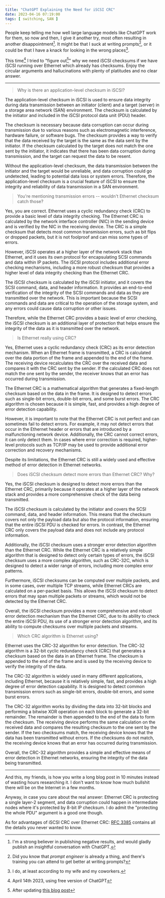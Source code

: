 ```yaml
---
title: "ChatGPT Explaining the Need for iSCSI CRC"
date: 2023-04-16 07:19:00
tags: [ switching, SAN ]
---
```

People keep telling me how well large language models like ChatGPT work for them, so now and then, I give it another try, most often resulting in another disappointment[^NR]. It might be that I suck at writing prompts[^PE], or it could be that I have a knack for looking in the wrong places[^ID].

[^NR]: I'm a strong believer in publishing negative results, and would gladly publish an insightful conversation with ChatGPT.

[^PE]: Did you know that _prompt engineer_ is already a thing, and there's training you can attend to get better at writing prompts?

[^ID]: I do, at least according to my wife and my coworkers.

This time[^TT] I tried to "figure out[^BP]" why we need iSCSI checksums if we have iSCSI running over Ethernet which already has checksums. Enjoy the circular arguments and hallucinations with plenty of platitudes and no clear answer.

[^TT]: April 14th 2023, using free version of ChatGPT

[^BP]: After updating [this blog post](/2013/03/does-dedicated-iscsi-infrastructure.html)
<!--more-->
---

> Why is there an application-level checksum in iSCSI?

The application-level checksum in iSCSI is used to ensure data integrity during data transmission between an initiator (client) and a target (server) in a storage area network (SAN) environment. The checksum is calculated by the initiator and included in the iSCSI protocol data unit (PDU) header.

The checksum is necessary because data corruption can occur during transmission due to various reasons such as electromagnetic interference, hardware failure, or software bugs. The checksum provides a way to verify that the data received by the target is the same as the data sent by the initiator. If the checksum calculated by the target does not match the one sent by the initiator, it indicates that there has been data corruption during transmission, and the target can request the data to be resent.

Without the application-level checksum, the data transmission between the initiator and the target would be unreliable, and data corruption could go undetected, leading to potential data loss or system errors. Therefore, the application-level checksum is a crucial feature of iSCSI to ensure the integrity and reliability of data transmission in a SAN environment.

> You're mentioning transmission errors -- wouldn't Ethernet checksum catch those?

Yes, you are correct. Ethernet uses a cyclic redundancy check (CRC) to provide a basic level of data integrity checking. The Ethernet CRC is calculated by the network interface controller (NIC) in the sending device and is verified by the NIC in the receiving device. The CRC is a simple checksum that detects most common transmission errors, such as bit flips or dropped packets, but it is not foolproof and can miss some types of errors.

However, iSCSI operates at a higher layer of the network stack than Ethernet, and it uses its own protocol for encapsulating SCSI commands and data within IP packets. The iSCSI protocol includes additional error checking mechanisms, including a more robust checksum that provides a higher level of data integrity checking than the Ethernet CRC.

The iSCSI checksum is calculated by the iSCSI initiator, and it covers the SCSI command, data, and header information. It provides an end-to-end verification of the integrity of the SCSI commands and data as they are transmitted over the network. This is important because the SCSI commands and data are critical to the operation of the storage system, and any errors could cause data corruption or other issues.

Therefore, while the Ethernet CRC provides a basic level of error checking, the iSCSI checksum is an additional layer of protection that helps ensure the integrity of the data as it is transmitted over the network.

> Is Ethernet really using CRC?

Yes, Ethernet uses a cyclic redundancy check (CRC) as its error detection mechanism. When an Ethernet frame is transmitted, a CRC is calculated over the data portion of the frame and appended to the end of the frame. The receiving device recalculates the CRC over the received data and compares it with the CRC sent by the sender. If the calculated CRC does not match the one sent by the sender, the receiver knows that an error has occurred during transmission.

The Ethernet CRC is a mathematical algorithm that generates a fixed-length checksum based on the data in the frame. It is designed to detect errors such as single-bit errors, double-bit errors, and some burst errors. The CRC algorithm is chosen because it is simple, fast, and provides a high degree of error detection capability.

However, it is important to note that the Ethernet CRC is not perfect and can sometimes fail to detect errors. For example, it may not detect errors that occur in the Ethernet header or errors that are introduced by a malfunctioning network device. Additionally, the CRC cannot correct errors, it can only detect them. In cases where error correction is required, higher-level protocols such as TCP/IP may be used to provide additional error correction and recovery mechanisms.

Despite its limitations, the Ethernet CRC is still a widely used and effective method of error detection in Ethernet networks.

> Does iSCSI checksum detect more errors than Ethernet CRC? Why?

Yes, the iSCSI checksum is designed to detect more errors than the Ethernet CRC, primarily because it operates at a higher layer of the network stack and provides a more comprehensive check of the data being transmitted.

The iSCSI checksum is calculated by the initiator and covers the SCSI command, data, and header information. This means that the checksum covers not only the payload data but also the protocol information, ensuring that the entire iSCSI PDU is checked for errors. In contrast, the Ethernet CRC only covers the payload data and does not include any protocol information.

Additionally, the iSCSI checksum uses a stronger error detection algorithm than the Ethernet CRC. While the Ethernet CRC is a relatively simple algorithm that is designed to detect only certain types of errors, the iSCSI checksum uses a more complex algorithm, such as CRC-32C, which is designed to detect a wider range of errors, including more complex error patterns.

Furthermore, iSCSI checksums can be computed over multiple packets, and in some cases, over multiple TCP streams, while Ethernet CRCs are calculated on a per-packet basis. This allows the iSCSI checksum to detect errors that may span multiple packets or streams, which would not be detected by the Ethernet CRC.

Overall, the iSCSI checksum provides a more comprehensive and robust error detection mechanism than the Ethernet CRC, due to its ability to check the entire iSCSI PDU, its use of a stronger error detection algorithm, and its ability to compute checksums over multiple packets and streams.

> Which CRC algorithm is Ethernet using?

Ethernet uses the CRC-32 algorithm for error detection. The CRC-32 algorithm is a 32-bit cyclic redundancy check (CRC) that generates a checksum based on the data in an Ethernet frame. The checksum is appended to the end of the frame and is used by the receiving device to verify the integrity of the data.

The CRC-32 algorithm is widely used in many different applications, including Ethernet, because it is relatively simple, fast, and provides a high degree of error detection capability. It is designed to detect common transmission errors such as single-bit errors, double-bit errors, and some burst errors.

The CRC-32 algorithm works by dividing the data into 32-bit blocks and performing a bitwise XOR operation on each block to generate a 32-bit remainder. The remainder is then appended to the end of the data to form the checksum. The receiving device performs the same calculation on the received data and compares the resulting checksum to the one sent by the sender. If the two checksums match, the receiving device knows that the data has been transmitted without errors. If the checksums do not match, the receiving device knows that an error has occurred during transmission.

Overall, the CRC-32 algorithm provides a simple and effective means of error detection in Ethernet networks, ensuring the integrity of the data being transmitted.

---

And this, my friends, is how you write a long blog post in 10 minutes instead of wasting hours researching it. I don't want to know how much bullshit there will be on the Internet in a few months.

Anyway, in case you care about the real answer: Ethernet CRC is protecting a single layer-2 segment, and data corruption could happen in intermediate nodes where it's protected by 8-bit IP checksum. I do admit the "protecting the whole PDU" argument is a good one though.

As for advantages of iSCSI CRC over Ethernet CRC: [RFC 3385](https://www.rfc-editor.org/rfc/rfc3385) contains all the details you never wanted to know.